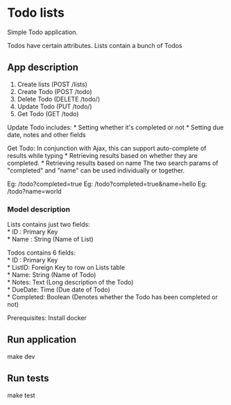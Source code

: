 # Todo lists    
Simple Todo application.  

Todos have certain attributes. Lists contain a bunch of Todos  
## App description
1. Create lists (POST /lists)
2. Create Todo (POST /todo)
3. Delete Todo (DELETE /todo/<todoID>)
4. Update Todo (PUT /todo/<todoID>)
5. Get Todo (GET /todo)

Update Todo includes:
    * Setting whether it's completed or not
    * Setting due date, notes and other fields

Get Todo:
In conjunction with Ajax, this can support auto-complete of results while typing
    * Retrieving results based on whether they are completed.
    * Retrieving results based on name
The two search params of "completed" and "name" can be used individually or together.

Eg: /todo?completed=true
Eg: /todo?completed=true&name=hello
Eg: /todo?name=world

### Model description  
Lists contains just two fields:  
    * ID : Primary Key  
    * Name : String (Name of List)  

Todos contains 6 fields:  
    * ID : Primary Key  
    * ListID: Foreign Key to row on Lists table  
    * Name: String (Name of Todo)  
    * Notes: Text (Long description of the Todo)  
    * DueDate: Time (Due date of Todo)  
    * Completed: Boolean (Denotes whether the Todo has been completed or not)  


Prerequisites: Install docker  

## Run application
make dev

## Run tests
make test
